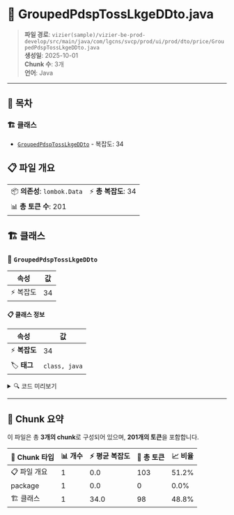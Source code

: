 # 📄 GroupedPdspTossLkgeDDto.java

> **파일 경로**: `vizier(sample)/vizier-be-prod-develop/src/main/java/com/lgcns/svcp/prod/ui/prod/dto/price/GroupedPdspTossLkgeDDto.java`  
> **생성일**: 2025-10-01  
> **Chunk 수**: 3개  
> **언어**: Java
---

## 📑 목차

### 🏗️ 클래스
- [`GroupedPdspTossLkgeDDto`](#class-groupedpdsptosslkgeddto) - 복잡도: 34

## 📋 파일 개요

| | |
|--|--|
| 📦 **의존성**: `lombok.Data` | ⚡ **총 복잡도**: 34 |
| 📊 **총 토큰 수**: 201 |  |



## 🏗️ 클래스

### <a id="class-groupedpdsptosslkgeddto"></a>🎯 `GroupedPdspTossLkgeDDto`

| 속성 | 값 |
|------|----|
| ⚡ 복잡도 | 34 |



#### 📋 클래스 정보

| 속성 | 값 |
|------|----|
| ⚡ **복잡도** | 34 || 📍 **라인 범위** | 6-6 |
| 🏷️ **태그** | `class, java` |

<details>
<summary>🔍 코드 미리보기</summary>

```java
public class GroupedPdspTossLkgeDDto {
	public GroupedPdspTossLkgeDDto(PdspTossLkgeDDto pdspTossLkgeDDto) {
		this.generalDetails = new GeneralDetailFields(pdspTossLkgeDDto);
		this.additionalParams = new AdditionalParamFields(pdspTossLkgeDDto);
	}
	private GeneralDetailFields generalDetails;

	@Data
	public static class GeneralDetailFields {
		private String type;
		private String pdspNm;
		private String pdspCd;
		private String valdEndDtm;

		public GeneralDetailFields (PdspTossLkgeDDto pdspTossLkgeDDto) {
			this.type = pdspTossLkgeDDto.getType();
			this.pdspNm = pdspTossLkgeDDto.getPdspNm();
			this.pdspCd = pdspTossLkgeDDto.getPdspCd();
			this.valdEndDtm = pdspTossLkgeDDto.getValdEndDtm();
		}
	}

	private AdditionalParamFields additionalParams;

	@Data
	public static class Additio...
```

**Chunk 정보**
- 🆔 **ID**: `749d346f4d12`
- 📍 **라인**: 6-6
- 📊 **토큰**: 98
- 🏷️ **태그**: `class, java`

</details>

---





## 🧩 Chunk 요약

이 파일은 총 **3개의 chunk**로 구성되어 있으며, **201개의 토큰**을 포함합니다.

| 🧩 Chunk 타입 | 📊 개수 | ⚡ 평균 복잡도 | 📝 총 토큰 | 📈 비율 |
|---------------|--------|-------------|----------|--------|
| 📋 파일 개요 | 1 | 0.0 | 103 | 51.2% |
| package | 1 | 0.0 | 0 | 0.0% |
| 🏗️ 클래스 | 1 | 34.0 | 98 | 48.8% |

